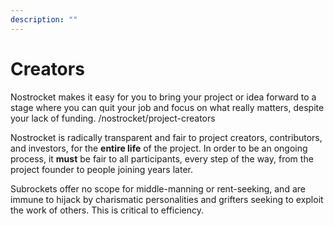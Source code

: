```yaml
---
description: ""
---
```

# Creators
Nostrocket makes it easy for you to bring your project or idea forward to a stage where you can quit your job and focus on what really matters, despite your lack of funding.
/nostrocket/project-creators

Nostrocket is radically transparent and fair to project creators, contributors, and investors, for the **entire life** of the project. In order to be an ongoing process, it **must** be fair to all participants, every step of the way, from the project founder to people joining years later.

Subrockets offer no scope for middle-manning or rent-seeking, and are immune to hijack by charismatic personalities and grifters seeking to exploit the work of others. This is critical to efficiency.
